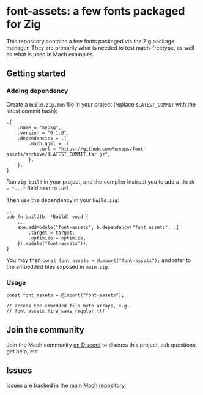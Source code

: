 # font-assets: a few fonts packaged for Zig

This repository contains a few fonts packaged via the Zig package manager. They are primarily what is needed to test mach-freetype, as well as what is used in Mach examples.

## Getting started

### Adding dependency

Create a `build.zig.zon` file in your project (replace `$LATEST_COMMIT` with the latest commit hash):

```
.{
    .name = "mypkg",
    .version = "0.1.0",
    .dependencies = .{
        .mach_ggml = .{
            .url = "https://github.com/hexops/font-assets/archive/$LATEST_COMMIT.tar.gz",
        },
    },
}
```

Run `zig build` in your project, and the compiler instruct you to add a `.hash = "..."` field next to `.url`.

Then use the dependency in your `build.zig`:

```zig
...
pub fn build(b: *Build) void {
    ...
    exe.addModule("font-assets", b.dependency("font_assets", .{
        .target = target,
        .optimize = optimize,
    }).module("font-assets"));
}
```

You may then `const font_assets = @import("font-assets");` and refer to the embedded files exposed in `main.zig`.

### Usage

```zig
const font_assets = @import("font-assets");

// access the embedded file byte arrays, e.g.
// font_assets.fira_sans_regular_ttf
```

## Join the community

Join the Mach community [on Discord](https://discord.gg/XNG3NZgCqp) to discuss this project, ask questions, get help, etc.

## Issues

Issues are tracked in the [main Mach repository](https://github.com/hexops/mach/issues?q=is%3Aissue+is%3Aopen+label%3Afont-assets).
